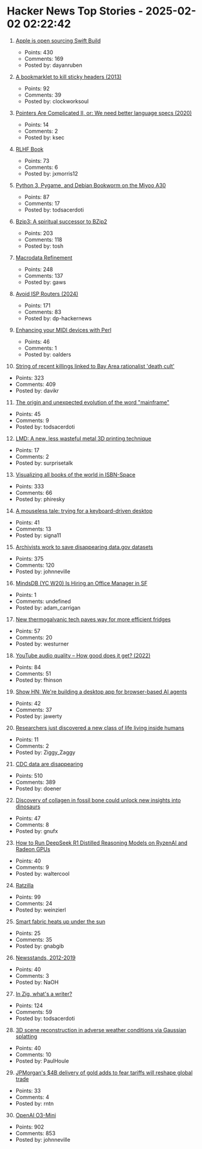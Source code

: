 # Hacker News Top Stories - 2025-02-02 02:22:42

1. [Apple is open sourcing Swift Build](https://www.swift.org/blog/the-next-chapter-in-swift-build-technologies/)
   - Points: 430
   - Comments: 169
   - Posted by: dayanruben

2. [A bookmarklet to kill sticky headers (2013)](https://alisdair.mcdiarmid.org/kill-sticky-headers/)
   - Points: 92
   - Comments: 39
   - Posted by: clockworksoul

3. [Pointers Are Complicated II, or: We need better language specs (2020)](https://www.ralfj.de/blog/2020/12/14/provenance.html)
   - Points: 14
   - Comments: 2
   - Posted by: ksec

4. [RLHF Book](https://rlhfbook.com/)
   - Points: 73
   - Comments: 6
   - Posted by: jxmorris12

5. [Python 3, Pygame, and Debian Bookworm on the Miyoo A30](https://www.jtolio.com/2025/02/py3-pygame-miyoo-a30/)
   - Points: 87
   - Comments: 17
   - Posted by: todsacerdoti

6. [Bzip3: A spiritual successor to BZip2](https://github.com/kspalaiologos/bzip3)
   - Points: 203
   - Comments: 118
   - Posted by: tosh

7. [Macrodata Refinement](https://lumon-industries.com/)
   - Points: 248
   - Comments: 137
   - Posted by: gaws

8. [Avoid ISP Routers (2024)](https://routersecurity.org/ISProuters.php)
   - Points: 171
   - Comments: 83
   - Posted by: dp-hackernews

9. [Enhancing your MIDI devices with Perl](https://fuzzix.org/enhancing-midi-hardware-with-perl)
   - Points: 46
   - Comments: 1
   - Posted by: oalders

10. [String of recent killings linked to Bay Area rationalist 'death cult'](https://www.sfgate.com/bayarea/article/bay-area-death-cult-zizian-murders-20064333.php)
   - Points: 323
   - Comments: 409
   - Posted by: davikr

11. [The origin and unexpected evolution of the word "mainframe"](https://www.righto.com/2025/02/origin-of-mainframe-term.html)
   - Points: 45
   - Comments: 9
   - Posted by: todsacerdoti

12. [LMD: A new, less wasteful metal 3D printing technique](https://www.core77.com/posts/135194/LMD-A-New-Less-Wasteful-Metal-3D-Printing-Technique)
   - Points: 17
   - Comments: 2
   - Posted by: surprisetalk

13. [Visualizing all books of the world in ISBN-Space](https://phiresky.github.io/blog/2025/visualizing-all-books-in-isbn-space/)
   - Points: 333
   - Comments: 66
   - Posted by: phiresky

14. [A mouseless tale: trying for a keyboard-driven desktop](https://lwn.net/Articles/1005332/)
   - Points: 41
   - Comments: 13
   - Posted by: signa11

15. [Archivists work to save disappearing data.gov datasets](https://www.404media.co/archivists-work-to-identify-and-save-the-thousands-of-datasets-disappearing-from-data-gov/)
   - Points: 375
   - Comments: 120
   - Posted by: johnneville

16. [MindsDB (YC W20) Is Hiring an Office Manager in SF](https://grnh.se/83c3fffa7us)
   - Points: 1
   - Comments: undefined
   - Posted by: adam_carrigan

17. [New thermogalvanic tech paves way for more efficient fridges](https://cosmosmagazine.com/science/chemistry/improved-fridge-technology/)
   - Points: 57
   - Comments: 20
   - Posted by: westurner

18. [YouTube audio quality – How good does it get? (2022)](https://www.audiomisc.co.uk/YouTube/SpotTheDifference.html)
   - Points: 84
   - Comments: 51
   - Posted by: fhinson

19. [Show HN: We're building a desktop app for browser-based AI agents](https://meha.ai)
   - Points: 42
   - Comments: 37
   - Posted by: jawerty

20. [Researchers just discovered a new class of life living inside humans](https://bgr.com/science/researchers-just-discovered-an-entirely-new-class-of-life-living-inside-humans/)
   - Points: 11
   - Comments: 2
   - Posted by: Ziggy_Zaggy

21. [CDC data are disappearing](https://www.theatlantic.com/health/archive/2025/01/cdc-dei-scientific-data/681531/)
   - Points: 510
   - Comments: 389
   - Posted by: doener

22. [Discovery of collagen in fossil bone could unlock new insights into dinosaurs](https://news.liverpool.ac.uk/2025/01/31/discovery-of-collagen-in-fossil-bone-could-unlock-new-insights-into-dinosaurs/)
   - Points: 47
   - Comments: 8
   - Posted by: gnufx

23. [How to Run DeepSeek R1 Distilled Reasoning Models on RyzenAI and Radeon GPUs](https://www.guru3d.com/story/amd-explains-how-to-run-deepseek-r1-distilled-reasoning-models-on-amd-ryzen-ai-and-radeon/)
   - Points: 40
   - Comments: 9
   - Posted by: waltercool

24. [Ratzilla](https://orhun.dev/ratzilla/demo/)
   - Points: 99
   - Comments: 24
   - Posted by: weinzierl

25. [Smart fabric heats up under the sun](https://uwaterloo.ca/news/media/smart-fabric-heats-under-sun)
   - Points: 25
   - Comments: 35
   - Posted by: gnabgib

26. [Newsstands, 2012-2019](https://www.trevortraynor.com/newsstands)
   - Points: 40
   - Comments: 3
   - Posted by: NaOH

27. [In Zig, what's a writer?](https://www.openmymind.net/In-Zig-Whats-a-Writer/)
   - Points: 124
   - Comments: 59
   - Posted by: todsacerdoti

28. [3D scene reconstruction in adverse weather conditions via Gaussian splatting](https://arxiv.org/abs/2412.18862)
   - Points: 40
   - Comments: 10
   - Posted by: PaulHoule

29. [JPMorgan's $4B delivery of gold adds to fear tariffs will reshape global trade](https://www.theguardian.com/business/2025/feb/01/jpmorgan-gold-bullion-trump-tariffs)
   - Points: 33
   - Comments: 4
   - Posted by: rntn

30. [OpenAI O3-Mini](https://openai.com/index/openai-o3-mini/)
   - Points: 902
   - Comments: 853
   - Posted by: johnneville

